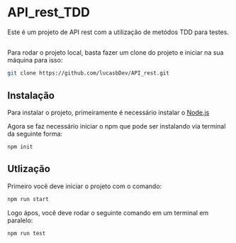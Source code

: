 # API_rest_TDD

Este é um projeto de API rest com a utilização de metódos TDD para testes.

##
Para rodar o projeto local, basta fazer um clone do projeto e iniciar na sua máquina
para isso:

```bash
git clone https://github.com/lucasbDev/API_rest.git
```

## Instalação

Para instalar o projeto, primeiramente é necessário instalar o [Node.js](https://nodejs.org/en/)

Agora se faz necessário iniciar o npm que pode ser instalando via terminal da seguinte forma:

```bash
npm init
```

## Utlização

Primeiro você deve iniciar o projeto com o comando:

```bash
npm run start
```
Logo ápos, você deve rodar o seguinte comando em um terminal em paralelo:

```bash
npm run test
```
